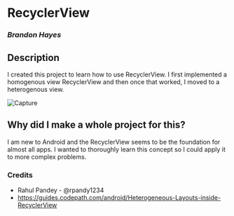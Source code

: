 # RecyclerView
### ***Brandon Hayes***

## Description
I created this project to learn how to use RecyclerView. I first implemented a homogenous view RecyclerView and then once that worked, I moved to a heterogenous view. 

![Capture](https://user-images.githubusercontent.com/79590455/167497341-3e19b499-ba3d-4e4c-8019-2a5892cee972.PNG)

## Why did I make a whole project for this?
I am new to Android and the RecyclerView seems to be the foundation for almost all apps. I wanted to thoroughly learn this concept so I could apply it to more complex problems.

### Credits
* Rahul Pandey - @rpandy1234
* https://guides.codepath.com/android/Heterogeneous-Layouts-inside-RecyclerView

